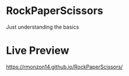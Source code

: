# RockPaperScissors
Just understanding the basics
# Live Preview
https://rmonzon14.github.io/RockPaperScissors/
